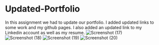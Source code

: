 # Updated-Portfolio
In this assignment we had to update our portfolio. I added updated links to some work and my github pages. I also added an updated link to my Linkedin account as well as my resume. 
![Screenshot (17)](https://user-images.githubusercontent.com/77242632/111680109-3ffb3900-87f8-11eb-9c99-28579b33e940.png)
![Screenshot (18)](https://user-images.githubusercontent.com/77242632/111680119-42f62980-87f8-11eb-830c-c0a26b14bf3f.png)
![Screenshot (19)](https://user-images.githubusercontent.com/77242632/111680132-45588380-87f8-11eb-9e42-3d676e374689.png)
![Screenshot (20)](https://user-images.githubusercontent.com/77242632/111680138-47badd80-87f8-11eb-9053-d97f8be0b81e.png)
